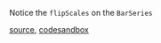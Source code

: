 Notice the `flipScales` on the `BarSeries`

[source](https://github.com/backenddevplus/react-stockcharts/blob/master/docs/lib/charts/HorizontalBarChart.js), [codesandbox](https://codesandbox.io/s/github/backenddevplus/react-stockcharts-examples2/tree/master/examples/HorizontalBarChart)